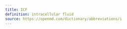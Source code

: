 ```yaml
---
title: ICF
definition: intracellular fluid
source: https://openmd.com/dictionary/abbreviations/i
---
```

